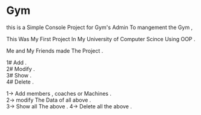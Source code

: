 # Gym

this  is a Simple Console  Project for Gym's Admin To mangement the Gym ,

This Was My First Project In My University of Computer Scince Using OOP  .

Me and My Friends made The Project . 

1# Add .                                                                                                       
2# Modify .                                                                    
3# Show .                                                       
4# Delete .                                                         
                                                      
1->  Add members , coaches or Machines .                                                            
2->  modify The Data of all above .                                                                   
3->  Show all The above .
4->  Delete all the above .

